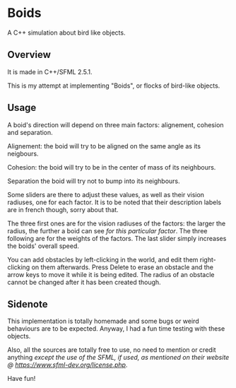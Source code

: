 # Boids
A C++ simulation about bird like objects.

## Overview
It is made in C++/SFML 2.5.1.

This is my attempt at implementing "Boids", or flocks of bird-like objects.

## Usage
A boid's direction will depend on three main factors: alignement, cohesion and separation.

Alignement: the boid will try to be aligned on the same angle as its neigbours.

Cohesion: the boid will try to be in the center of mass of its neighbours.

Separation the boid will try not to bump into its neighbours.

Some sliders are there to adjust these values, as well as their vision radiuses, one for each factor. It is to be noted that their description labels are in french though, sorry about that.

The three first ones are for the vision radiuses of the factors: the larger the radius, the further a boid can see *for this particular factor*.
The three following are for the weights of the factors.
The last slider simply increases the boids' overall speed.

You can add obstacles by left-clicking in the world, and edit them right-clicking on them afterwards. Press Delete to erase an obstacle and the arrow keys to move it while it is being edited. The radius of an obstacle cannot be changed after it has been created though.

## Sidenote
This implementation is totally homemade and some bugs or weird behaviours are to be expected. Anyway, I had a fun time testing with these objects.

Also, all the sources are totally free to use, no need to mention or credit anything *except the use of the SFML, if used, as mentioned on their website @ https://www.sfml-dev.org/license.php*. 

Have fun!

